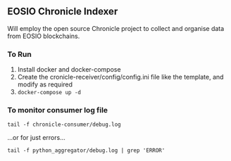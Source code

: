 ## EOSIO Chronicle Indexer

Will employ the open source Chronicle project to collect and organise data from EOSIO blockchains.

### To Run

1) Install docker and docker-compose
2) Create the cronicle-receiver/config/config.ini file like the template, and modify as required
3) `docker-compose up -d`

### To monitor consumer log file
`tail -f chronicle-consumer/debug.log`

...or for just errors...

`tail -f python_aggregator/debug.log | grep 'ERROR'`

